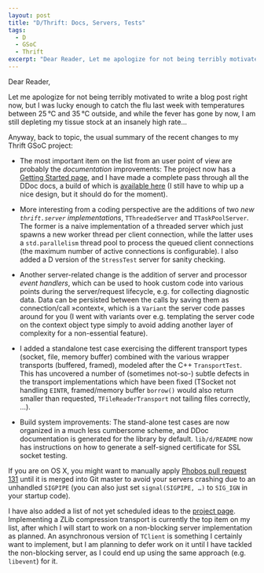 ```yaml
---
layout: post
title: "D/Thrift: Docs, Servers, Tests"
tags:
  - D
  - GSoC
  - Thrift
excerpt: "Dear Reader, Let me apologize for not being terribly motivated to write a blog post right now, but I was lucky enough to catch the flu last week with temperatures between 25&thinsp;°C and 35&thinsp;°C outside, and while the fever has gone by now, I am still depleting my"
---
```


Dear Reader,

Let me apologize for not being terribly motivated to write a blog post right now, but I was lucky enough to catch the flu last week with temperatures between 25&thinsp;°C and 35&thinsp;°C outside, and while the fever has gone by now, I am still depleting my tissue stock at an insanely high rate…

Anyway, back to topic, the usual summary of the recent changes to my Thrift GSoC project:

 * The most important item on the list from an user point of view are probably the _documentation_ improvements: The project now has a [Getting Started page](https://github.com/klickverbot/thrift/wiki/Getting-Started-with-Thrift-and-D), and I have made a complete pass through all the DDoc docs, a build of which is [available here](http://klickverbot.at/code/gsoc/thrift/docs/) (I still have to whip up a nice design, but it should do for the moment).

 * More interesting from a coding perspective are the additions of two _new `thrift.server` implementations_, `TThreadedServer` and `TTaskPoolServer`. The former is a naive implementation of a threaded server which just spawns a new worker thread per client connection, while the latter uses a `std.parallelism` thread pool to process the queued client connections (the maximum number of active connections is configurable). I also added a D version of the `StressTest` server for sanity checking.

 * Another server-related change is the addition of server and processor _event handlers_, which can be used to hook custom code into various points during the server/request lifecycle, e.g. for collecting diagnostic data. Data can be persisted between the calls by saving them as connection/call »context«, which is a `Variant` the server code passes around for you (I went with variants over e.g. templating the server code on the context object type simply to avoid adding another layer of complexity for a non-essential feature).

 * I added a standalone test case exercising the different transport types (socket, file, memory buffer) combined with the various wrapper transports (buffered, framed), modeled after the C++ `TransportTest`. This has uncovered a number of (sometimes not-so-) subtle defects in the transport implementations which have been fixed (TSocket not handling `EINTR`, framed/memory buffer `borrow()` would also return smaller than requested, `TFileReaderTransport` not tailing files correctly, …).

 * Build system improvements: The stand-alone test cases are now organized in a much less cumbersome scheme, and DDoc documentation is generated for the library by default. `lib/d/README` now has instructions on how to generate a self-signed certificate for SSL socket testing.

If you are on OS X, you might want to manually apply [Phobos pull request 131](https://github.com/D-Programming-Language/phobos/pull/131) until it is merged into Git master to avoid your servers crashing due to an unhandled `SIGPIPE` (you can also just set `signal(SIGPIPE, …)` to `SIG_IGN` in your startup code).

I have also added a list of not yet scheduled ideas to the [project page](/code/gsoc/thrift/). Implementing a ZLib compression transport is currently the top item on my list, after which I will start to work on a non-blocking server implementation as planned. An asynchronous version of `TClient` is something I certainly want to implement, but I am planning to defer work on it until I have tackled the non-blocking server, as I could end up using the same approach (e.g. `libevent`) for it.

